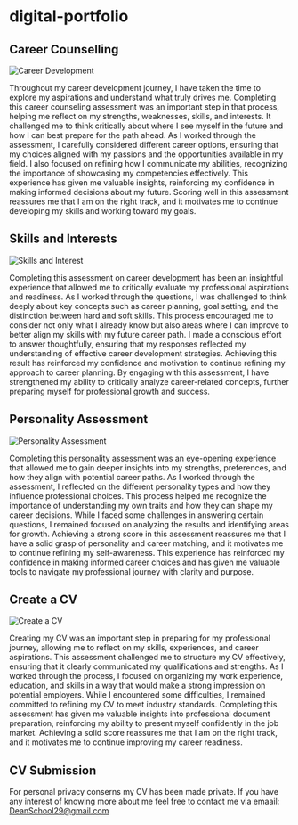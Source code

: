 # digital-portfolio

## Career Counselling
![Career Development](https://github.com/user-attachments/assets/ccd4cf96-2418-4bcc-9e40-521f9858736b)

Throughout my career development journey, I have taken the time to explore my aspirations and understand what truly drives me. Completing this career counseling assessment was an important step in that process, helping me reflect on my strengths, weaknesses, skills, and interests. It challenged me to think critically about where I see myself in the future and how I can best prepare for the path ahead. As I worked through the assessment, I carefully considered different career options, ensuring that my choices aligned with my passions and the opportunities available in my field. I also focused on refining how I communicate my abilities, recognizing the importance of showcasing my competencies effectively. This experience has given me valuable insights, reinforcing my confidence in making informed decisions about my future. Scoring well in this assessment reassures me that I am on the right track, and it motivates me to continue developing my skills and working toward my goals.

## Skills and Interests
![Skills and Interest](https://github.com/user-attachments/assets/fcd4620c-97e4-479d-a00b-54c1bafe9330)

Completing this assessment on career development has been an insightful experience that allowed me to critically evaluate my professional aspirations and readiness. As I worked through the questions, I was challenged to think deeply about key concepts such as career planning, goal setting, and the distinction between hard and soft skills. This process encouraged me to consider not only what I already know but also areas where I can improve to better align my skills with my future career path. I made a conscious effort to answer thoughtfully, ensuring that my responses reflected my understanding of effective career development strategies. Achieving this result has reinforced my confidence and motivation to continue refining my approach to career planning. By engaging with this assessment, I have strengthened my ability to critically analyze career-related concepts, further preparing myself for professional growth and success.

## Personality Assessment
![Personality Assessment](https://github.com/user-attachments/assets/c7cde4a3-cac6-47a9-bece-0d89511e0d5c)

Completing this personality assessment was an eye-opening experience that allowed me to gain deeper insights into my strengths, preferences, and how they align with potential career paths. As I worked through the assessment, I reflected on the different personality types and how they influence professional choices. This process helped me recognize the importance of understanding my own traits and how they can shape my career decisions. While I faced some challenges in answering certain questions, I remained focused on analyzing the results and identifying areas for growth. Achieving a strong score in this assessment reassures me that I have a solid grasp of personality and career matching, and it motivates me to continue refining my self-awareness. This experience has reinforced my confidence in making informed career choices and has given me valuable tools to navigate my professional journey with clarity and purpose.

## Create a CV
![Create a CV](https://github.com/user-attachments/assets/6140bcfb-3a18-4bd7-81cb-18c1924c973b)

Creating my CV was an important step in preparing for my professional journey, allowing me to reflect on my skills, experiences, and career aspirations. This assessment challenged me to structure my CV effectively, ensuring that it clearly communicated my qualifications and strengths. As I worked through the process, I focused on organizing my work experience, education, and skills in a way that would make a strong impression on potential employers. While I encountered some difficulties, I remained committed to refining my CV to meet industry standards. Completing this assessment has given me valuable insights into professional document preparation, reinforcing my ability to present myself confidently in the job market. Achieving a solid score reassures me that I am on the right track, and it motivates me to continue improving my career readiness.

## CV Submission
For personal privacy conserns my CV has been made private. If you have any interest of knowing more about me feel free to contact me via emaail: DeanSchool29@gmail.com
